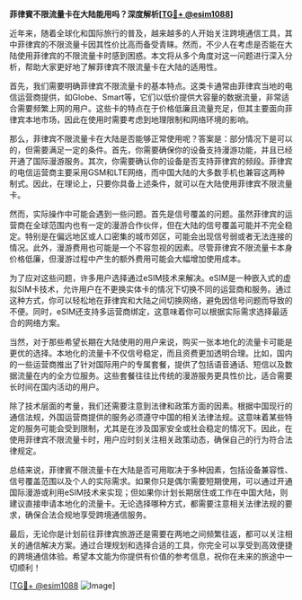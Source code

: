 **菲律賓不限流量卡在大陆能用吗？深度解析[[TG💪+ @esim1088](https://t.me/s/esim1088)]**

近年来，随着全球化和国际旅行的普及，越来越多的人开始关注跨境通信工具，其中菲律宾的不限流量卡因其性价比高而备受青睐。然而，不少人在考虑是否能在大陆使用菲律宾的不限流量卡时感到困惑。本文将从多个角度对这一问题进行深入分析，帮助大家更好地了解菲律宾不限流量卡在大陆的适用性。

首先，我们需要明确菲律宾不限流量卡的基本特点。这类卡通常由菲律宾当地的电信运营商提供，如Globe、Smart等，它们以低价提供大容量的数据流量，非常适合需要频繁上网的用户。这些卡的特点在于价格低廉且流量充足，但其主要面向菲律宾本地市场，因此在使用时需要考虑到地理限制和网络环境的影响。

那么，菲律宾不限流量卡在大陆是否能够正常使用呢？答案是：部分情况下是可以的，但需要满足一定的条件。首先，你需要确保你的设备支持漫游功能，并且已经开通了国际漫游服务。其次，你需要确认你的设备是否支持菲律宾的频段。菲律宾的电信运营商主要采用GSM和LTE网络，而中国大陆的大多数手机也兼容这两种制式。因此，在理论上，只要你具备上述条件，就可以在大陆使用菲律宾不限流量卡。

然而，实际操作中可能会遇到一些问题。首先是信号覆盖的问题。虽然菲律宾的运营商在全球范围内也有一定的漫游合作伙伴，但在大陆的信号覆盖可能并不完全稳定。特别是在偏远地区或人口密集的城市郊区，可能会出现信号弱或者无法连接的情况。此外，漫游费用也可能是一个不容忽视的因素。尽管菲律宾不限流量卡本身价格低廉，但漫游过程中产生的额外费用可能会大幅增加使用成本。

为了应对这些问题，许多用户选择通过eSIM技术来解决。eSIM是一种嵌入式的虚拟SIM卡技术，允许用户在不更换实体卡的情况下切换不同的运营商和服务。通过这种方式，你可以轻松地在菲律宾和大陆之间切换网络，避免因信号问题而导致的不便。同时，eSIM还支持多运营商绑定，这意味着你可以根据实际需求选择最适合的网络方案。

当然，对于那些希望长期在大陆使用的用户来说，购买一张本地化的流量卡可能是更优的选择。本地化的流量卡不仅信号稳定，而且资费更加透明合理。比如，国内的一些运营商推出了针对国际用户的专属套餐，提供了包括语音通话、短信以及数据流量在内的全方位服务。这些套餐往往比传统的漫游服务更具性价比，适合需要长时间在国内活动的用户。

除了技术层面的考量，我们还需要注意到法律和政策方面的因素。根据中国现行的通信法规，外国运营商提供的服务必须遵守中国的相关法律法规。这意味着某些特定的服务可能会受到限制，尤其是在涉及国家安全或社会稳定的情况下。因此，在使用菲律宾不限流量卡时，用户应时刻关注相关政策动态，确保自己的行为符合法律规定。

总结来说，菲律賓不限流量卡在大陆是否可用取决于多种因素，包括设备兼容性、信号覆盖范围以及个人的实际需求。如果你只是偶尔需要短期使用，可以通过开通国际漫游或利用eSIM技术来实现；但如果你计划长期居住或工作在中国大陆，则建议直接申请本地化的流量卡。无论选择哪种方式，都需要注意相关法律法规的要求，确保合法合规地享受跨境通信服务。

最后，无论你是计划前往菲律宾旅游还是需要在两地之间频繁往返，都可以关注相关的通信解决方案。通过合理规划和选择合适的工具，你完全可以享受到高效便捷的跨境通信体验。希望本文能为你提供有价值的参考信息，祝你在未来的旅途中一切顺利！

[[TG💪+ @esim1088](https://t.me/s/esim1088) ![Image](https://i.postimg.cc/4NQfJmqS/Snipaste-2025-05-13-00-14-12.png)]